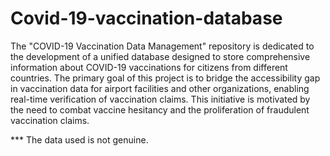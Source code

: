 # Covid-19-vaccination-database

The "COVID-19 Vaccination Data Management" repository is dedicated to the development of a unified database designed to store comprehensive information about COVID-19 vaccinations for citizens from different countries. The primary goal of this project is to bridge the accessibility gap in vaccination data for airport facilities and other organizations, enabling real-time verification of vaccination claims. This initiative is motivated by the need to combat vaccine hesitancy and the proliferation of fraudulent vaccination claims.


*** The data used is not genuine.
